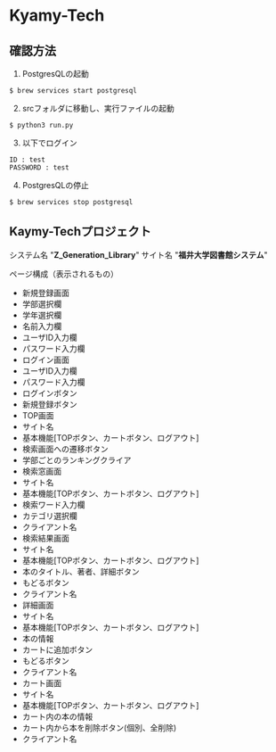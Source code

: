 # Kyamy-Tech
## 確認方法
1. PostgresQLの起動
```
$ brew services start postgresql
```
2. srcフォルダに移動し、実行ファイルの起動
```
$ python3 run.py
```
3. 以下でログイン
```
ID : test
PASSWORD : test
```
4. PostgresQLの停止
```
$ brew services stop postgresql
```

## Kaymy-Techプロジェクト
システム名 "**Z_Generation_Library**"
サイト名   "**福井大学図書館システム**"

ページ構成（表示されるもの）

 - 新規登録画面
  - 学部選択欄
  - 学年選択欄
  - 名前入力欄
  - ユーザID入力欄
  - パスワード入力欄
 - ログイン画面
  - ユーザID入力欄
  - パスワード入力欄
  - ログインボタン
  - 新規登録ボタン
 - TOP画面
  - サイト名
  - 基本機能[TOPボタン、カートボタン、ログアウト]
  - 検索画面への遷移ボタン
  - 学部ごとのランキングクライア
 - 検索窓画面
  - サイト名
  - 基本機能[TOPボタン、カートボタン、ログアウト]
  - 検索ワード入力欄
  - カテゴリ選択欄
  - クライアント名
 - 検索結果画面
  - サイト名
  - 基本機能[TOPボタン、カートボタン、ログアウト]
  - 本のタイトル、著者、詳細ボタン
  - もどるボタン
  - クライアント名
 - 詳細画面
  - サイト名
  - 基本機能[TOPボタン、カートボタン、ログアウト]
  - 本の情報
  - カートに追加ボタン
  - もどるボタン
  - クライアント名
 - カート画面
  - サイト名
  - 基本機能[TOPボタン、カートボタン、ログアウト]
  - カート内の本の情報
  - カート内から本を削除ボタン(個別、全削除)
  - クライアント名